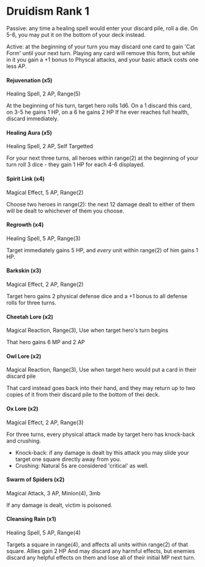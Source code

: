 # Druidism Rank 1


Passive: any time a healing spell would enter your discard pile, roll a die. On 5-6, you may put it on the bottom of your deck instead.

Active: at the beginning of your turn you may discard one card to gain 'Cat Form' until your next turn. Playing any card will remove this form, but while in it you gain a +1 bonus to Physcal attacks, and your basic attack costs one less AP.

#### Rejuvenation (x5)

Healing Spell, 2 AP, Range(5)

At the beginning of his turn, target hero rolls 1d6. On a 1 discard this card, on 3-5 he gains 1 HP,
on a 6 he gains 2 HP If he ever reaches full health, discard immediately.

#### Healing Aura (x5)

Healing Spell, 2 AP, Self Targetted

For your next three turns, all heroes within range(2) at the beginning of your turn roll
3 dice - they gain 1 HP for each 4-6 displayed.

#### Spirit Link (x4)

Magical Effect, 5 AP, Range(2)

Choose two heroes in range(2): the next 12 damage dealt to either of them will be
dealt to whichever of them you choose.

#### Regrowth (x4)

Healing Spell, 5 AP, Range(3)

Target immediately gains 5 HP, and *every* unit within range(2) of him gains 1 HP.

#### Barkskin (x3)

Magical Effect, 2 AP, Range(2)

Target hero gains 2 physical defense dice and a +1 bonus to all defense rolls for three turns.

#### Cheetah Lore (x2)

Magical Reaction, Range(3), Use when target hero's turn begins

That hero gains 6 MP and 2 AP

#### Owl Lore (x2)

Magical Reaction, Range(3), Use when target hero would put a card in their discard pile

That card instead goes back into their hand, and they may return up to two copies of it
from their discard pile to the bottom of thei deck.

#### Ox Lore (x2)

Magical Effect, 2 AP, Range(3)

For three turns, every physical attack made by target hero has knock-back and crushing.

- Knock-back: if any damage is dealt by this attack you may slide your target one square directly away from you.
- Crushing: Natural 5s are considered 'critical' as well.

#### Swarm of Spiders (x2)

Magical Attack, 3 AP, Minion(4), 3mb

If any damage is dealt, victim is poisoned.

#### Cleansing Rain (x1)

Healing Spell, 5 AP, Range(4)

Targets a square in range(4), and affects all units within range(2) of that square. Allies gain 2 HP
And may discard any harmful effects, but enemies discard any helpful effects on them and lose all of their
initial MP next turn.


